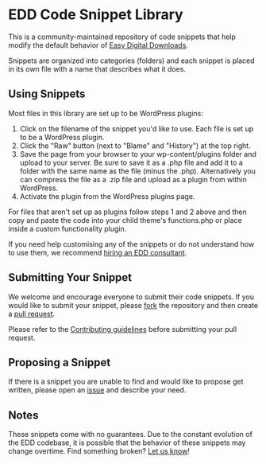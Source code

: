 EDD Code Snippet Library
========================

This is a community-maintained repository of code snippets that help modify the default behavior of [Easy Digital Downloads](https://easydigitaldownloads.com).

Snippets are organized into categories (folders) and each snippet is placed in its own file with a name that describes what it does.

## Using Snippets

Most files in this library are set up to be WordPress plugins:

1. Click on the filename of the snippet you'd like to use. Each file is set up to be a WordPress plugin.
2. Click the "Raw" button (next to "Blame" and "History") at the top right.
3. Save the page from your browser to your wp-content/plugins folder and upload to your server. Be sure to save it as a .php file and add it to a folder with the same name as the file (minus the .php). Alternatively you can compress the file as a .zip file and upload as a plugin from within WordPress. 
4. Activate the plugin from the WordPress plugins page.

For files that aren't set up as plugins follow steps 1 and 2 above and then copy and paste the code into your child theme's functions.php or place inside a custom functionality plugin.

If you need help customising any of the snippets or do not understand how to use them, we recommend [hiring an EDD consultant](https://easydigitaldownloads.com/consultants/).

## Submitting Your Snippet

We welcome and encourage everyone to submit their code snippets. If you would like to submit your snippet, please [fork](https://github.com/easydigitaldownloads/library/fork) the repository and then create a [pull request](https://github.com/easydigitaldownloads/library/compare/).

Please refer to the [Contributing guidelines](https://github.com/easydigitaldownloads/library/blob/master/CONTRIBUTING.md) before submitting your pull request.

## Proposing a Snippet

If there is a snippet you are unable to find and would like to propose get written, please open an [issue](https://github.com/easydigitaldownloads/library/issues) and describe your need.

## Notes

These snippets come with no guarantees. Due to the constant evolution of the EDD codebase, it is possible that the behavior of these snippets may change overtime. Find something broken? [Let us know](https://github.com/easydigitaldownloads/library/issues)!
